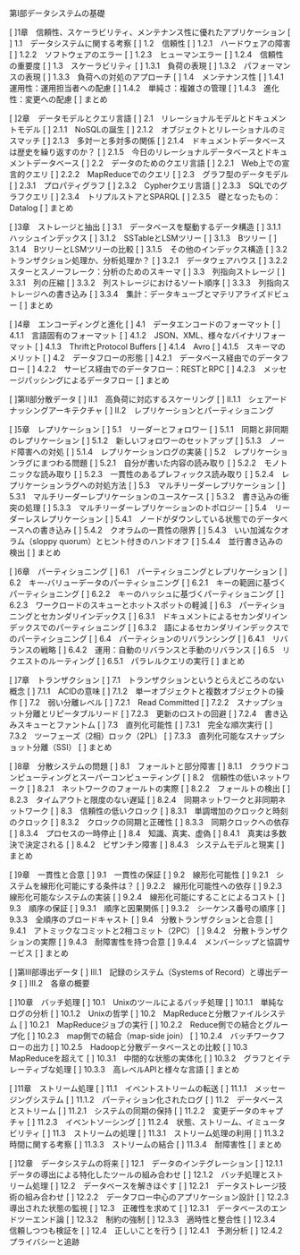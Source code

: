 第I部データシステムの基礎

[ ]1章　信頼性、スケーラビリティ、メンテナンス性に優れたアプリケーション
[ ]    1.1　データシステムに関する考察
[ ]    1.2　信頼性
[ ]        1.2.1　ハードウェアの障害
[ ]        1.2.2　ソフトウェアのエラー
[ ]        1.2.3　ヒューマンエラー
[ ]        1.2.4　信頼性の重要度
[ ]    1.3　スケーラビリティ
[ ]        1.3.1　負荷の表現
[ ]        1.3.2　パフォーマンスの表現
[ ]        1.3.3　負荷への対処のアプローチ
[ ]    1.4　メンテナンス性
[ ]        1.4.1　運用性：運用担当者への配慮
[ ]        1.4.2　単純さ：複雑さの管理
[ ]        1.4.3　進化性：変更への配慮
[ ]    まとめ　

[ ]2章　データモデルとクエリ言語
[ ]    2.1　リレーショナルモデルとドキュメントモデル
[ ]        2.1.1　NoSQLの誕生
[ ]        2.1.2　オブジェクトとリレーショナルのミスマッチ
[ ]        2.1.3　多対一と多対多の関係
[ ]        2.1.4　ドキュメントデータベースは歴史を繰り返すのか？
[ ]        2.1.5　今日のリレーショナルデータベースとドキュメントデータベース
[ ]    2.2　データのためのクエリ言語
[ ]        2.2.1　Web上での宣言的クエリ
[ ]        2.2.2　MapReduceでのクエリ
[ ]    2.3　グラフ型のデータモデル
[ ]        2.3.1　プロパティグラフ
[ ]        2.3.2　Cypherクエリ言語
[ ]        2.3.3　SQLでのグラフクエリ
[ ]        2.3.4　トリプルストアとSPARQL
[ ]        2.3.5　礎となったもの：Datalog
[ ]    まとめ　

[ ]3章　ストレージと抽出
[ ]    3.1　データベースを駆動するデータ構造
[ ]        3.1.1　ハッシュインデックス
[ ]        3.1.2　SSTableとLSMツリー
[ ]        3.1.3　Bツリー
[ ]        3.1.4　BツリーとLSMツリーの比較
[ ]        3.1.5　その他のインデックス構造
[ ]    3.2　トランザクション処理か、分析処理か？
[ ]        3.2.1　データウェアハウス
[ ]        3.2.2　スターとスノーフレーク：分析のためのスキーマ
[ ]    3.3　列指向ストレージ
[ ]        3.3.1　列の圧縮
[ ]        3.3.2　列ストレージにおけるソート順序
[ ]        3.3.3　列指向ストレージへの書き込み
[ ]        3.3.4　集計：データキューブとマテリアライズドビュー
[ ]    まとめ　

[ ]4章　エンコーディングと進化
[ ]    4.1　データエンコードのフォーマット
[ ]        4.1.1　言語固有のフォーマット
[ ]        4.1.2　JSON、XML、様々なバイナリフォーマット
[ ]        4.1.3　ThriftとProtocol Buffers
[ ]        4.1.4　Avro
[ ]        4.1.5　スキーマのメリット
[ ]    4.2　データフローの形態
[ ]        4.2.1　データベース経由でのデータフロー
[ ]        4.2.2　サービス経由でのデータフロー：RESTとRPC
[ ]        4.2.3　メッセージパッシングによるデータフロー
[ ]    まとめ　

[ ]第II部分散データ
[ ]    II.1　高負荷に対応するスケーリング
[ ]        II.1.1　シェアードナッシングアーキテクチャ
[ ]    II.2　レプリケーションとパーティショニング

[ ]5章　レプリケーション
[ ]    5.1　リーダーとフォロワー
[ ]        5.1.1　同期と非同期のレプリケーション
[ ]        5.1.2　新しいフォロワーのセットアップ
[ ]        5.1.3　ノード障害への対処
[ ]        5.1.4　レプリケーションログの実装
[ ]    5.2　レプリケーションラグにまつわる問題
[ ]        5.2.1　自分が書いた内容の読み取り
[ ]        5.2.2　モノトニックな読み取り
[ ]        5.2.3　一貫性のあるプレフィックス読み取り
[ ]        5.2.4　レプリケーションラグへの対処方法
[ ]    5.3　マルチリーダーレプリケーション
[ ]        5.3.1　マルチリーダーレプリケーションのユースケース
[ ]        5.3.2　書き込みの衝突の処理
[ ]        5.3.3　マルチリーダーレプリケーションのトポロジー
[ ]    5.4　リーダーレスレプリケーション
[ ]        5.4.1　ノードがダウンしている状態でのデータベースへの書き込み
[ ]        5.4.2　クオラムの一貫性の限界
[ ]        5.4.3　いい加減なクオラム（sloppy quorum）とヒント付きのハンドオフ
[ ]        5.4.4　並行書き込みの検出
[ ]    まとめ　

[ ]6章　パーティショニング
[ ]    6.1　パーティショニングとレプリケーション
[ ]    6.2　キー‐バリューデータのパーティショニング
[ ]        6.2.1　キーの範囲に基づくパーティショニング
[ ]        6.2.2　キーのハッシュに基づくパーティショニング
[ ]        6.2.3　ワークロードのスキューとホットスポットの軽減
[ ]    6.3　パーティショニングとセカンダリインデックス
[ ]        6.3.1　ドキュメントによるセカンダリインデックスでのパーティショニング
[ ]        6.3.2　語によるセカンダリインデックスでのパーティショニング
[ ]    6.4　パーティションのリバランシング
[ ]        6.4.1　リバランスの戦略
[ ]        6.4.2　運用：自動のリバランスと手動のリバランス
[ ]    6.5　リクエストのルーティング
[ ]        6.5.1　パラレルクエリの実行
[ ]    まとめ　

[ ]7章　トランザクション
[ ]    7.1　トランザクションというとらえどころのない概念
[ ]        7.1.1　ACIDの意味
[ ]        7.1.2　単一オブジェクトと複数オブジェクトの操作
[ ]    7.2　弱い分離レベル
[ ]        7.2.1　Read Committed
[ ]        7.2.2　スナップショット分離とリピータブルリード
[ ]        7.2.3　更新のロストの回避
[ ]        7.2.4　書き込みスキューとファントム
[ ]    7.3　直列化可能性
[ ]        7.3.1　完全な順次実行
[ ]        7.3.2　ツーフェーズ（2相）ロック（2PL）
[ ]        7.3.3　直列化可能なスナップショット分離（SSI）
[ ]    まとめ　

[ ]8章　分散システムの問題
[ ]    8.1　フォールトと部分障害
[ ]        8.1.1　クラウドコンピューティングとスーパーコンピューティング
[ ]    8.2　信頼性の低いネットワーク
[ ]        8.2.1　ネットワークのフォールトの実際
[ ]        8.2.2　フォールトの検出
[ ]        8.2.3　タイムアウトと限度のない遅延
[ ]        8.2.4　同期ネットワークと非同期ネットワーク
[ ]    8.3　信頼性の低いクロック
[ ]        8.3.1　単調増加のクロックと時刻のクロック
[ ]        8.3.2　クロックの同期と正確性
[ ]        8.3.3　同期クロックへの依存
[ ]        8.3.4　プロセスの一時停止
[ ]    8.4　知識、真実、虚偽
[ ]        8.4.1　真実は多数決で決定される
[ ]        8.4.2　ビザンチン障害
[ ]        8.4.3　システムモデルと現実
[ ]    まとめ　

[ ]9章　一貫性と合意
[ ]    9.1　一貫性の保証
[ ]    9.2　線形化可能性
[ ]        9.2.1　システムを線形化可能にする条件は？
[ ]        9.2.2　線形化可能性への依存
[ ]        9.2.3　線形化可能なシステムの実装
[ ]        9.2.4　線形化可能にすることによるコスト
[ ]    9.3　順序の保証
[ ]        9.3.1　順序と因果関係
[ ]        9.3.2　シーケンス番号の順序
[ ]        9.3.3　全順序のブロードキャスト
[ ]    9.4　分散トランザクションと合意
[ ]        9.4.1　アトミックなコミットと2相コミット（2PC）
[ ]        9.4.2　分散トランザクションの実際
[ ]        9.4.3　耐障害性を持つ合意
[ ]        9.4.4　メンバーシップと協調サービス
[ ]    まとめ

[ ]第III部導出データ
[ ]    III.1　記録のシステム（Systems of Record）と導出データ
[ ]    III.2　各章の概要

[ ]10章　バッチ処理
[ ]    10.1　Unixのツールによるバッチ処理
[ ]        10.1.1　単純なログの分析
[ ]        10.1.2　Unixの哲学
[ ]    10.2　MapReduceと分散ファイルシステム
[ ]        10.2.1　MapReduceジョブの実行
[ ]        10.2.2　Reduce側での結合とグループ化
[ ]        10.2.3　map側での結合（map-side join）
[ ]        10.2.4　バッチワークフローの出力
[ ]        10.2.5　Hadoopと分散データベースとの比較
[ ]    10.3　MapReduceを超えて
[ ]        10.3.1　中間的な状態の実体化
[ ]        10.3.2　グラフとイテレーティブな処理
[ ]        10.3.3　高レベルAPIと様々な言語
[ ]    まとめ　

[ ]11章　ストリーム処理
[ ]    11.1　イベントストリームの転送
[ ]        11.1.1　メッセージングシステム
[ ]        11.1.2　パーティション化されたログ
[ ]    11.2　データベースとストリーム
[ ]        11.2.1　システムの同期の保持
[ ]        11.2.2　変更データのキャプチャ
[ ]        11.2.3　イベントソーシング
[ ]        11.2.4　状態、ストリーム、イミュータビリティ
[ ]    11.3　ストリームの処理
[ ]        11.3.1　ストリーム処理の利用
[ ]        11.3.2　時間に関する考察
[ ]        11.3.3　ストリームの結合
[ ]        11.3.4　耐障害性
[ ]    まとめ　

[ ]12章　データシステムの将来
[ ]    12.1　データのインテグレーション
[ ]        12.1.1　データの導出による特化したツールの組み合わせ
[ ]        12.1.2　バッチ処理とストリーム処理
[ ]    12.2　データベースを解きほぐす
[ ]        12.2.1　データストレージ技術の組み合わせ
[ ]        12.2.2　データフロー中心のアプリケーション設計
[ ]        12.2.3　導出された状態の監視
[ ]    12.3　正確性を求めて
[ ]        12.3.1　データベースのエンドツーエンド論
[ ]        12.3.2　制約の強制
[ ]        12.3.3　適時性と整合性
[ ]        12.3.4　信頼しつつも検証を
[ ]    12.4　正しいことを行う
[ ]        12.4.1　予測分析
[ ]        12.4.2　プライバシーと追跡